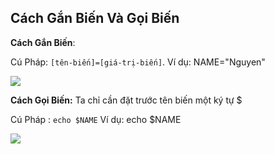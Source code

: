 ## Cách Gắn Biến Và Gọi Biến

**Cách Gắn Biến**: 

Cú Pháp: `[tên-biến]=[giá-trị-biến]`. Ví dụ: NAME="Nguyen"

<img src="https://i.imgur.com/jVONNuz.png">

**Cách Gọi Biến:** Ta chỉ cần đặt trước tên biến  một ký tự $

Cú Pháp : `echo $NAME` Ví dụ: echo $NAME

<img src="https://i.imgur.com/5j27YJF.png">
